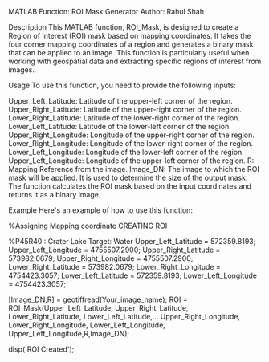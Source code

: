 MATLAB Function: ROI Mask Generator
Author: Rahul Shah

Description
This MATLAB function, ROI_Mask, is designed to create a Region of Interest (ROI) mask based on mapping coordinates. 
It takes the four corner mapping coordinates of a region and generates a binary mask that can be applied to an image. 
This function is particularly useful when working with geospatial data and extracting specific regions of interest from images.

Usage
To use this function, you need to provide the following inputs:

Upper_Left_Latitude: Latitude of the upper-left corner of the region.
Upper_Right_Latitude: Latitude of the upper-right corner of the region.
Lower_Right_Latitude: Latitude of the lower-right corner of the region.
Lower_Left_Latitude: Latitude of the lower-left corner of the region.
Upper_Right_Longitude: Longitude of the upper-right corner of the region.
Lower_Right_Longitude: Longitude of the lower-right corner of the region.
Lower_Left_Longitude: Longitude of the lower-left corner of the region.
Upper_Left_Longitude: Longitude of the upper-left corner of the region.
R: Mapping Reference from the image.
Image_DN: The image to which the ROI mask will be applied. It is used to determine the size of the output mask.
The function calculates the ROI mask based on the input coordinates and returns it as a binary image.

Example
Here's an example of how to use this function:

%Assigning Mapping coordinate CREATING ROI

%P45R40 : Crater Lake Target: Water
Upper_Left_Latitude =  572359.8193; Upper_Left_Longitude = 4755507.2900;
Upper_Right_Latitude = 573982.0679; Upper_Right_Longitude = 4755507.2900;
Lower_Right_Latitude = 573982.0679; Lower_Right_Longitude = 4754423.3057;
Lower_Left_Latitude = 572359.8193; Lower_Left_Longitude = 4754423.3057;

[Image_DN,R] = geotiffread(Your_image_name); 
ROI = ROI_Mask(Upper_Left_Latitude, Upper_Right_Latitude, Lower_Right_Latitude, Lower_Left_Latitude,...
                Upper_Right_Longitude, Lower_Right_Longitude, Lower_Left_Longitude, Upper_Left_Longitude,R,Image_DN);

disp('ROI Created');

